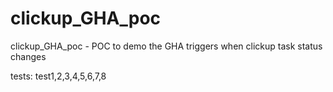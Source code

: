 # clickup_GHA_poc
clickup_GHA_poc - POC to demo the GHA triggers when clickup task status changes

tests:
test1,2,3,4,5,6,7,8
